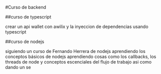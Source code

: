 #Curso de backend

##curso de typescript

crear un api wallet con awilix y la inyeccion de dependencias usando typescript

##curso de nodejs

siguiendo un curso de Fernando Herrera de nodejs aprendiendo los conceptos básicos de nodejs
aprendiendo cosas como los callbacks, los threads de node y conceptos escenciales del flujo de trabajo
asi como dando un se